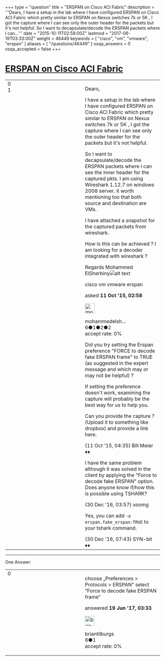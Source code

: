 +++
type = "question"
title = "ERSPAN on Cisco ACI Fabric"
description = '''Dears, I have a setup in the lab where I have configured ERSPAN on Cisco ACI Fabric which pretty similar to ERSPAN on Nexus switches 7k or 5K , I got the capture where I can see only the outer header for the packets but it&#x27;s not helpful. So I want to decapsulate/decode the ERSPAN packets where I can...'''
date = "2015-10-11T02:58:00Z"
lastmod = "2017-06-19T03:33:00Z"
weight = 46449
keywords = [ "cisco", "vm", "vmware", "erspan" ]
aliases = [ "/questions/46449" ]
osqa_answers = 0
osqa_accepted = false
+++

<div class="headNormal">

# [ERSPAN on Cisco ACI Fabric](/questions/46449/erspan-on-cisco-aci-fabric)

</div>

<div id="main-body">

<div id="askform">

<table id="question-table" style="width:100%;"><colgroup><col style="width: 50%" /><col style="width: 50%" /></colgroup><tbody><tr class="odd"><td style="width: 30px; vertical-align: top"><div class="vote-buttons"><div id="post-46449-score" class="post-score" title="current number of votes">0</div><div id="favorite-count" class="favorite-count">1</div></div></td><td><div id="item-right"><div class="question-body"><p>Dears,</p><p>I have a setup in the lab where I have configured ERSPAN on Cisco ACI Fabric which pretty similar to ERSPAN on Nexus switches 7k or 5K , I got the capture where I can see only the outer header for the packets but it's not helpful.</p><p>So I want to decapsulate/decode the ERSPAN packets where I can see the inner header for the captured pkts. I am using Wireshark 1.12.7 on windows 2008 server. it worth mentioning too that both source and destination are VMs.</p><p>I have attached a snapshot for the captured packets from wireshark.</p><p>How is this can be achieved ? I am looking for a decoder integrated with wireshark ?</p><p>Regards Mohammed ElSherbiny<img src="https://osqa-ask.wireshark.org/upfiles/ERSPAN_packet_capture.PNG" alt="alt text" /></p></div><div id="question-tags" class="tags-container tags">cisco vm vmware erspan</div><div id="question-controls" class="post-controls"></div><div class="post-update-info-container"><div class="post-update-info post-update-info-user"><p>asked <strong>11 Oct '15, 02:58</strong></p><img src="https://secure.gravatar.com/avatar/d62492b62c78fcf873f5f3bc3cf49cdb?s=32&amp;d=identicon&amp;r=g" class="gravatar" width="32" height="32" alt="mohammedelsherbiny&#39;s gravatar image" /><p>mohammedelsh...<br />
<span class="score" title="6 reputation points">6</span><span title="1 badges"><span class="badge1">●</span><span class="badgecount">1</span></span><span title="2 badges"><span class="silver">●</span><span class="badgecount">2</span></span><span title="2 badges"><span class="bronze">●</span><span class="badgecount">2</span></span><br />
<span class="accept_rate" title="Rate of the user&#39;s accepted answers">accept rate:</span> <span title="mohammedelsherbiny has no accepted answers">0%</span></p></img></div></div><div id="comments-container-46449" class="comments-container"><span id="46450"></span><div id="comment-46450" class="comment"><div id="post-46450-score" class="comment-score"></div><div class="comment-text"><p>Did you try setting the Erspan preference "FORCE to decode fake ERSPAN frame" to TRUE (as suggested in the expert message and which may or may not be helpful) ?<br />
</p><p>If setting the preference doesn't work, examining the capture will probably be the best way for us to help you.</p><p>Can you provide the capture ? (Upload it to something like dropbox) and provide a link here.</p></div><div id="comment-46450-info" class="comment-info"><span class="comment-age">(11 Oct '15, 04:35)</span> Bill Meier ♦♦</div></div><span id="58432"></span><div id="comment-58432" class="comment"><div id="post-58432-score" class="comment-score"></div><div class="comment-text"><p>I have the same problem although it was solved in the client by applying the "Force to decode fake ERSPAN" option. Does anyone know if/how this is possible using TSHARK?</p></div><div id="comment-58432-info" class="comment-info"><span class="comment-age">(30 Dec '16, 03:57)</span> xoomg</div></div><span id="58436"></span><div id="comment-58436" class="comment"><div id="post-58436-score" class="comment-score"></div><div class="comment-text"><p>Yes, you can add <code>-o erspan.fake_erspan:TRUE</code> to your tshark command.</p></div><div id="comment-58436-info" class="comment-info"><span class="comment-age">(30 Dec '16, 07:43)</span> SYN-bit ♦♦</div></div></div><div id="comment-tools-46449" class="comment-tools"></div><div class="clear"></div><div id="comment-46449-form-container" class="comment-form-container"></div><div class="clear"></div></div></td></tr></tbody></table>

------------------------------------------------------------------------

<div class="tabBar">

<span id="sort-top"></span>

<div class="headQuestions">

One Answer:

</div>

</div>

<span id="62118"></span>

<div id="answer-container-62118" class="answer">

<table style="width:100%;"><colgroup><col style="width: 50%" /><col style="width: 50%" /></colgroup><tbody><tr class="odd"><td style="width: 30px; vertical-align: top"><div class="vote-buttons"><div id="post-62118-score" class="post-score" title="current number of votes">0</div></div></td><td><div class="item-right"><div class="answer-body"><p>choose „Preferences &gt; Protocols &gt; ERSPAN“ select “Force to decode fake ERSPAN frame”</p></div><div class="answer-controls post-controls"></div><div class="post-update-info-container"><div class="post-update-info post-update-info-user"><p>answered <strong>19 Jun '17, 03:33</strong></p><img src="https://secure.gravatar.com/avatar/15d2b06f613eb1ee16a4ee5df26dee94?s=32&amp;d=identicon&amp;r=g" class="gravatar" width="32" height="32" alt="briantilburgs&#39;s gravatar image" /><p>briantilburgs<br />
<span class="score" title="6 reputation points">6</span><span title="1 badges"><span class="bronze">●</span><span class="badgecount">1</span></span><br />
<span class="accept_rate" title="Rate of the user&#39;s accepted answers">accept rate:</span> <span title="briantilburgs has no accepted answers">0%</span> </br></p></div></div><div id="comments-container-62118" class="comments-container"></div><div id="comment-tools-62118" class="comment-tools"></div><div class="clear"></div><div id="comment-62118-form-container" class="comment-form-container"></div><div class="clear"></div></div></td></tr></tbody></table>

</div>

<div class="paginator-container-left">

</div>

</div>

</div>


